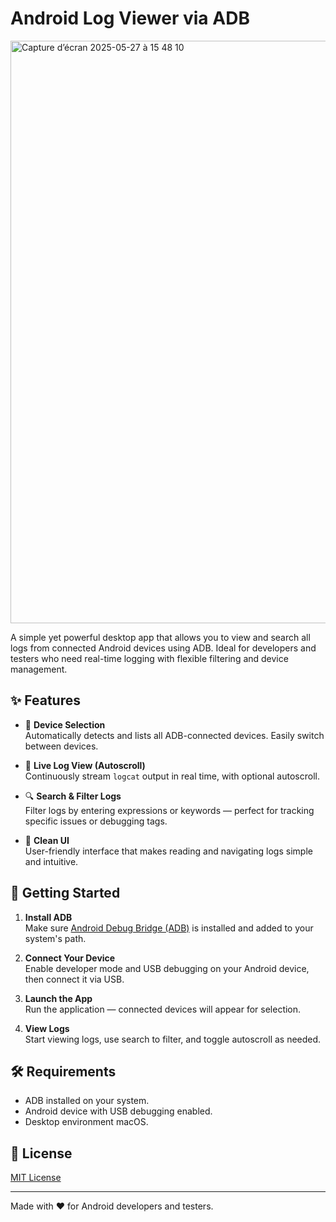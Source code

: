 # Android Log Viewer via ADB

<img width="932" alt="Capture d’écran 2025-05-27 à 15 48 10" src="https://github.com/user-attachments/assets/0ad5c2fd-d12f-435b-9f4d-01b4a19ed188" alt="drawing" width="200"/>


A simple yet powerful desktop app that allows you to view and search all logs from connected Android devices using ADB. Ideal for developers and testers who need real-time logging with flexible filtering and device management.

## ✨ Features

- 📱 **Device Selection**  
  Automatically detects and lists all ADB-connected devices. Easily switch between devices.

- 📜 **Live Log View (Autoscroll)**  
  Continuously stream `logcat` output in real time, with optional autoscroll.

- 🔍 **Search & Filter Logs**  
  Filter logs by entering expressions or keywords — perfect for tracking specific issues or debugging tags.

- 🎨 **Clean UI**  
  User-friendly interface that makes reading and navigating logs simple and intuitive.

## 🚀 Getting Started

1. **Install ADB**  
   Make sure [Android Debug Bridge (ADB)](https://developer.android.com/tools/adb) is installed and added to your system's path.

2. **Connect Your Device**  
   Enable developer mode and USB debugging on your Android device, then connect it via USB.

3. **Launch the App**  
   Run the application — connected devices will appear for selection.

4. **View Logs**  
   Start viewing logs, use search to filter, and toggle autoscroll as needed.

## 🛠 Requirements

- ADB installed on your system.
- Android device with USB debugging enabled.
- Desktop environment macOS.
## 📄 License

[MIT License](LICENSE)

---

Made with ❤️ for Android developers and testers.
